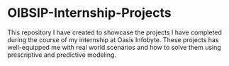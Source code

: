 # OIBSIP-Internship-Projects
This repository I have created to showcase the projects I have completed during the course of my internship at Oasis Infobyte. These projects has well-equipped me with real world scenarios and how to solve them using prescriptive and predictive modeling.
